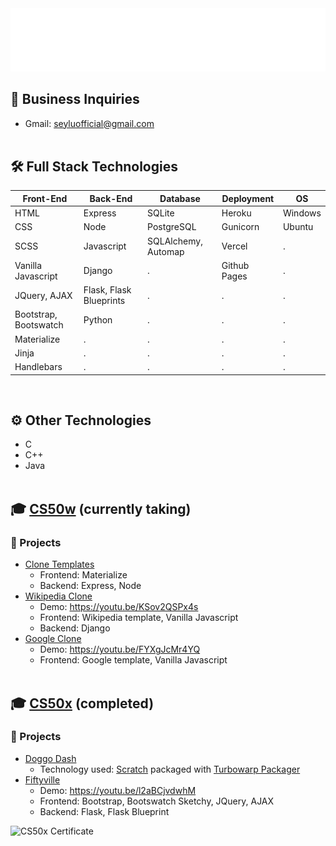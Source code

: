 <!---
seyLu/seyLu is a ✨ special ✨ repository because its `README.md` (this file) appears on your GitHub profile.
You can click the Preview link to take a look at your changes.
--->

<div align="center">
    <img src="svg/seyLu-name.svg" alt="seyLu-name">
</div>

## 📧 Business Inquiries
- Gmail: seyluofficial@gmail.com 
<br><br>

## 🛠 Full Stack Technologies
|Front-End |Back-End |Database |Deployment |OS |
|----------|--------|---------|-----------|---|
|HTML      |Express |SQLite   |Heroku     |Windows |
|CSS       |Node    |PostgreSQL |Gunicorn |Ubuntu |
|SCSS      |Javascript |SQLAlchemy, Automap |Vercel |. |
|Vanilla Javascript |Django  |.        |Github Pages |. |
|JQuery, AJAX |Flask, Flask Blueprints |. |. |. |
|Bootstrap, Bootswatch |Python |.       |.          |.  |
|Materialize |.       |.        |.          |.  |
|Jinja     |.      |.        |.          |.  |
|Handlebars |.      |.        |.          |.  |
<br>

## ⚙️ Other Technologies
-   C
-   C++
-   Java
<br><br>

## 🎓 [CS50w](https://cs50.harvard.edu/web/2020/) (currently taking)

### 🚀 Projects

- [Clone Templates](https://clone-template-seylu.vercel.app) 
    - Frontend: Materialize
    - Backend: Express, Node
- [Wikipedia Clone](https://wikipedia-clone-seylu.herokuapp.com/)
    - Demo: https://youtu.be/KSov2QSPx4s
    - Frontend: Wikipedia template, Vanilla Javascript
    - Backend: Django
- [Google Clone](https://google-clone-seylu.vercel.app/)
    - Demo: https://youtu.be/FYXgJcMr4YQ
    - Frontend: Google template, Vanilla Javascript
<br><br>

## 🎓 [CS50x](https://cs50.harvard.edu/x/2022/) (completed)

### 🚀 Projects

- [Doggo Dash](https://seylu.github.io/doggo-dash/) 
    - Technology used: [Scratch](https://scratch.mit.edu/) packaged with [Turbowarp Packager](https://packager.turbowarp.org/)
- [Fiftyville](https://fiftyville.herokuapp.com/)
    - Demo: https://youtu.be/l2aBCjvdwhM
    - Frontend: Bootstrap, Bootswatch Sketchy, JQuery, AJAX
    - Backend: Flask, Flask Blueprint

![CS50x Certificate](https://user-images.githubusercontent.com/98249191/158057800-e7249db4-f955-484e-9bec-9f4c56b73c4d.svg)
